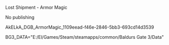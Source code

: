 Lost Shipment - Armor Magic

No publishing

AkELkA_DGB_ArmorMagic_1109eead-f46e-2846-5bb3-693cd14d3539

BG3_DATA="E:/El/Games/Steam/steamapps/common/Baldurs Gate 3/Data"
